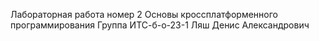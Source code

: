 Лабораторная работа номер 2 
Основы кроссплатформенного программирования 
Группа ИТС-б-о-23-1
Ляш Денис Александрович